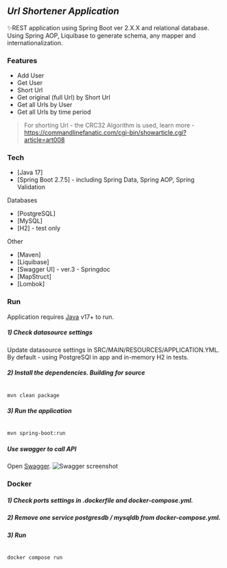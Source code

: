 ## _Url Shortener Application_

✨REST application using Spring Boot ver 2.X.X and relational database.
Using Spring AOP, Liquibase to generate schema, any mapper and internationalization.

### Features
- Add User
- Get User
- Short Url
- Get original (full Url) by Short Url
- Get all Urls by User
- Get all Urls by time period

> For shorting Url - the CRC32 Algorithm is used, learn more - https://commandlinefanatic.com/cgi-bin/showarticle.cgi?article=art008

### Tech

- [Java 17]
- [Spring Boot 2.7.5] - including Spring Data, Spring AOP, Spring Validation

Databases
- [PostgreSQL]
- [MySQL]
- [H2] - test only

Other
- [Maven] 
- [Liquibase]
- [Swagger UI] - ver.3 - Springdoc
- [MapStruct]
- [Lombok]

### Run
Application requires [Java](https://www.oracle.com/java/technologies/javase/jdk17-archive-downloads.html) v17+ to run.

##### 1) Check datasource settings
Update datasource settings in SRC/MAIN/RESOURCES/APPLICATION.YML. By default - using PostgreSQl in app and in-memory H2 in tests.

##### 2) Install the dependencies. Building for source
```sh

mvn clean package
```
##### 3) Run the application
```sh

mvn spring-boot:run
```

##### Use swagger to call API
Open [Swagger](http://localhost:8080/swagger-ui/index.html).
![Swagger screenshot](https://i.ibb.co/2W4TZGR/Capture.png "Swagger screenshot")


### Docker

##### 1) Check ports settings in .dockerfile and docker-compose.yml.

##### 2) Remove one service postgresdb / mysqldb from docker-compose.yml.

##### 3) Run

```sh

docker compose run 
```